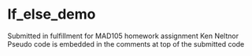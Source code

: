 # If_else_demo
Submitted in fulfillment for MAD105 homework assignment
Ken Neltnor
Pseudo code is embedded in the comments at top of the submitted code
